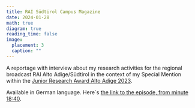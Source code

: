 ```yaml
---
title: RAI Südtirol Campus Magazine
date: 2024-01-28
math: true
diagram: true
reading_time: false  
image:
  placement: 3
  caption: ""
---
```


A reportage with interview about my research activities for the regional broadcast RAI Alto Adige/Südtirol in the context of my Special Mention within the [Junior Research Award Alto Adige 2023](https://news.provincia.bz.it/it/news/lo-junior-research-award-alto-adige-2023-va-a-barbara-gross). 

Available in German language. Here´s [the link to the episode, from minute 18:40](https://www.raisudtirol.rai.it/de/index.php?media=Ptv1706473200).  



